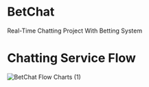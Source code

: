 # BetChat

Real-Time Chatting Project With Betting System

# Chatting Service Flow
![BetChat Flow Charts (1)](https://user-images.githubusercontent.com/38889912/108188274-be5db000-7152-11eb-9307-9d46f50624fc.jpg)
